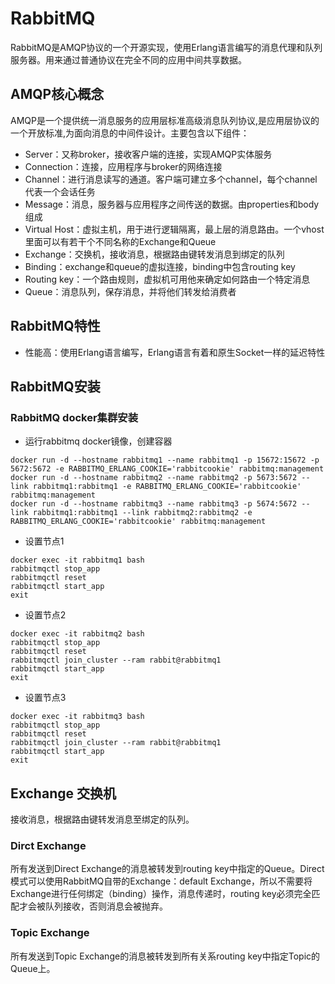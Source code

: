 # RabbitMQ
RabbitMQ是AMQP协议的一个开源实现，使用Erlang语言编写的消息代理和队列服务器。用来通过普通协议在完全不同的应用中间共享数据。

## AMQP核心概念
AMQP是一个提供统一消息服务的应用层标准高级消息队列协议,是应用层协议的一个开放标准,为面向消息的中间件设计。主要包含以下组件：
- Server：又称broker，接收客户端的连接，实现AMQP实体服务
- Connection：连接，应用程序与broker的网络连接
- Channel：进行消息读写的通道。客户端可建立多个channel，每个channel代表一个会话任务
- Message：消息，服务器与应用程序之间传送的数据。由properties和body组成
- Virtual Host：虚拟主机，用于进行逻辑隔离，最上层的消息路由。一个vhost里面可以有若干个不同名称的Exchange和Queue
- Exchange：交换机，接收消息，根据路由键转发消息到绑定的队列
- Binding：exchange和queue的虚拟连接，binding中包含routing key
- Routing key：一个路由规则，虚拟机可用他来确定如何路由一个特定消息
- Queue：消息队列，保存消息，并将他们转发给消费者

## RabbitMQ特性
- 性能高：使用Erlang语言编写，Erlang语言有着和原生Socket一样的延迟特性

## RabbitMQ安装
### RabbitMQ docker集群安装
- 运行rabbitmq docker镜像，创建容器
```
docker run -d --hostname rabbitmq1 --name rabbitmq1 -p 15672:15672 -p 5672:5672 -e RABBITMQ_ERLANG_COOKIE='rabbitcookie' rabbitmq:management
docker run -d --hostname rabbitmq2 --name rabbitmq2 -p 5673:5672 --link rabbitmq1:rabbitmq1 -e RABBITMQ_ERLANG_COOKIE='rabbitcookie' rabbitmq:management
docker run -d --hostname rabbitmq3 --name rabbitmq3 -p 5674:5672 --link rabbitmq1:rabbitmq1 --link rabbitmq2:rabbitmq2 -e RABBITMQ_ERLANG_COOKIE='rabbitcookie' rabbitmq:management
```
- 设置节点1
```
docker exec -it rabbitmq1 bash
rabbitmqctl stop_app
rabbitmqctl reset
rabbitmqctl start_app
exit
```
- 设置节点2
```
docker exec -it rabbitmq2 bash
rabbitmqctl stop_app
rabbitmqctl reset
rabbitmqctl join_cluster --ram rabbit@rabbitmq1
rabbitmqctl start_app
exit
```

- 设置节点3
```
docker exec -it rabbitmq3 bash
rabbitmqctl stop_app
rabbitmqctl reset
rabbitmqctl join_cluster --ram rabbit@rabbitmq1
rabbitmqctl start_app
exit
```

## Exchange 交换机
接收消息，根据路由键转发消息至绑定的队列。
### Dirct Exchange
所有发送到Direct Exchange的消息被转发到routing key中指定的Queue。Direct模式可以使用RabbitMQ自带的Exchange：default Exchange，所以不需要将Exchange进行任何绑定（binding）操作，消息传递时，routing key必须完全匹配才会被队列接收，否则消息会被抛弃。

### Topic Exchange
所有发送到Topic Exchange的消息被转发到所有关系routing key中指定Topic的Queue上。